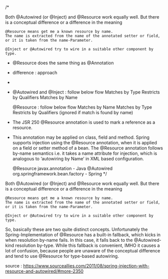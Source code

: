 /*

  Both @Autowired (or @Inject) and @Resource work equally well. 
  But there is a conceptual difference or a difference in the meaning

    @Resource means get me a known resource by name. 
    The name is extracted from the name of the annotated setter or field, or it is taken from the name-Parameter.
    
    @Inject or @Autowired try to wire in a suitable other component by type.




 * @Resource does the same thing as @Annotation
 * difference : approach 
 * 
 * @Autowired and @Inject : follow below flow
    Matches by Type
    Restricts by Qualifiers
    Matches by Name

	@Resource :	follow below flow
    Matches by Name
    Matches by Type
    Restricts by Qualifiers (ignored if match is found by name)

	
	
 * The JSR 250 @Resource annotation is used to mark a reference as a resource. 
 * This annotation may be applied on class, field and method.
	Spring supports injection using the @Resource annotation, 
	when it is applied on a field or setter method of a bean.
	The @Resource annotation follows by-name semantics i.e. 
	it takes a name attribute for injection, which is analogous to ‘autowiring by Name’ in XML based configuration.
	
	@Resource 	javax.annotation -	Java
	@Autowired 	org.springframework.bean.factory -	Spring
*/


Both @Autowired (or @Inject) and @Resource work equally well. 
But there is a conceptual difference or a difference in the meaning

    @Resource means get me a known resource by name. 
    The name is extracted from the name of the annotated setter or field, or it is taken from the name-Parameter.
    
    @Inject or @Autowired try to wire in a suitable other component by type.

So, basically these are two quite distinct concepts. Unfortunately the Spring-Implementation of @Resource has a built-in fallback, which kicks in when resolution by-name fails. In this case, it falls back to the @Autowired-kind resolution by-type. While this fallback is convenient, IMHO it causes a lot of confusion, because people are unaware of the conceptual difference and tend to use @Resource for type-based autowiring.



source : https://www.sourceallies.com/2011/08/spring-injection-with-resource-and-autowired/#more-2350

